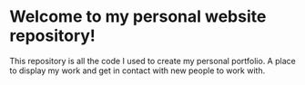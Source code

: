 <h1>Welcome to my personal website repository!</h1>
<p>This repository is all the code I used to create my personal portfolio. A place to display my work and get in contact with new people to work with.</p>
